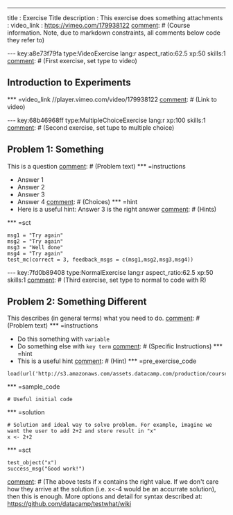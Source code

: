 ---
title       : Exercise Title
description : This exercise does something
attachments :
video_link : https://vimeo.com/179938122
[comment]: # (Course information. Note, due to markdown constraints, all comments below code they refer to) 


--- key:a8e73f79fa
type:VideoExercise lang:r aspect_ratio:62.5 xp:50 skills:1
[comment]: # (First exercise, set type to video)
## Introduction to Experiments
[comment]: # (Title) 
*** =video_link
//player.vimeo.com/video/179938122
[comment]: # (Link to video) 


--- key:68b46968ff
type:MultipleChoiceExercise lang:r xp:100 skills:1
[comment]: # (Second exercise, set tupe to multiple choice) 
## Problem 1: Something
[comment]: # (Title) 
This is a question
[comment]: # (Problem text) 
*** =instructions
- Answer 1
- Answer 2
- Answer 3
- Answer 4
[comment]: # (Choices) 
*** =hint
- Here is a useful hint: Answer 3 is the right answer
[comment]: # (Hints) 

*** =sct
```{r}
msg1 = "Try again"
msg2 = "Try again"
msg3 = "Well done"
msg4 = "Try again"
test_mc(correct = 3, feedback_msgs = c(msg1,msg2,msg3,msg4))
```
[comment]: # (Feedback dependent on answer. test_mc identifies which is correct )   


--- key:7fd0b89408
type:NormalExercise lang:r aspect_ratio:62.5 xp:50 skills:1
[comment]: # (Third exercise, set type to normal to code with R) 
## Problem 2: Something Different
[comment]: # (Title) 
This describes (in general terms) what you need to do.
[comment]: # (Problem text)
*** =instructions
- Do this something with `variable`
- Do  something else with `key term` 
[comment]: # (Specific Instructions)
*** =hint
- This is a useful hint
[comment]: # (Hint)
*** =pre_exercise_code
```{r}
load(url('http://s3.amazonaws.com/assets.datacamp.com/production/course_1566/datasets/OHIEexperimental.Rda'))
```
[comment]: # (Data for exercise)
*** =sample_code
```{r}
# Useful initial code
```
[comment]: # (Initial code written in R workspace)
*** =solution
```{r}
# Solution and ideal way to solve problem. For example, imagine we want the user to add 2+2 and store result in "x"
x <- 2+2
```
[comment]: # (Ideal way to solve problem)
*** =sct
```{r}
test_object("x")
success_msg("Good work!")
```
[comment]: # (Check to determine if student was correct)
[comment]: # (The above tests if x contains the right value. If we don't care how they arrive at the solution (i.e. x<-4 would be an accurrate solution), then this is enough. More options and detail for syntax described at: https://github.com/datacamp/testwhat/wiki
